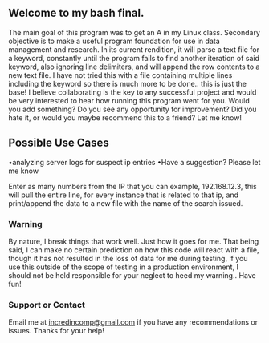 ## Welcome to my bash final.

The main goal of this program was to get an A in my Linux class.  Secondary objective is to make a useful program foundation
for use in data management and research.  In its current rendition, it will parse a text file for a keyword, constantly until the program fails to find another iteration of said keyword, also ignoring line delimiters, and will append the row contents to a new text file.  I have not tried this with a file containing multiple lines including the keyword so there is much more to be done.. this is just the base! I believe collaborating is the key to any successful project and would be very interested to hear how running this program went for you. Would you add something? Do you see any opportunity for improvement? Did you hate it, or would you maybe recommend this to a friend? Let me know!  

## Possible Use Cases
•analyzing server logs for suspect ip entries
•Have a suggestion? Please let me know

Enter as many numbers from the IP that you can example, 192.168.12.3, this will
pull the entire line, for every instance that is related to that ip, and print/append the data to a new file with the name of the search issued.

### Warning

By nature, I break things that work well.  Just how it goes for me. That being said, I can make no certain prediction on how this code will react with a file, though it has not resulted in the loss of data for me during testing, if you use this outside of the scope of testing in a production environment, I should not be held responsible for your neglect to heed my warning.. Have fun!

### Support or Contact

Email me at incredincomp@gmail.com if you have any recommendations or issues. Thanks for your help!
